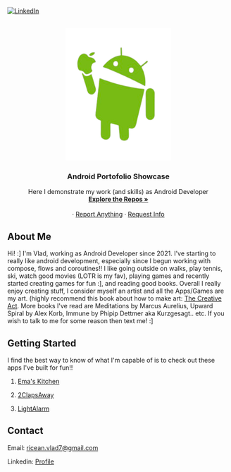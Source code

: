 <!-- Improved compatibility of back to top link: See: https://github.com/othneildrew/Best-README-Template/pull/73 -->
<a name="readme-top"></a>
<!--
*** Thanks for checking out the Best-README-Template. If you have a suggestion
*** that would make this better, please fork the repo and create a pull request
*** or simply open an issue with the tag "enhancement".
*** Don't forget to give the project a star!
*** Thanks again! Now go create something AMAZING! :D
-->



<!-- PROJECT SHIELDS -->
<!--
*** I'm using markdown "reference style" links for readability.
*** Reference links are enclosed in brackets [ ] instead of parentheses ( ).
*** See the bottom of this document for the declaration of the reference variables
*** for contributors-url, forks-url, etc. This is an optional, concise syntax you may use.
*** https://www.markdownguide.org/basic-syntax/#reference-style-links
-->
[![LinkedIn][linkedin-shield]][linkedin-url]

<!-- PROJECT LOGO -->
<br />
<div align="center">
  <a href="https://github.com/othneildrew/Best-README-Template">
    <img src="images/logo2.png" alt="Logo" width="240" height="300">
  </a>

  <h3 align="center">Android Portofolio Showcase</h3>

  <p align="center">
  Here I demonstrate my work (and skills) as Android Developer
   <br />
    <a href="https://github.com/vladr7"><strong>Explore the Repos »</strong></a>
    <br />
    <br />
    ·
    <a href="https://github.com/vladr7/Android-Portofolio-Showcase/issues">Report Anything</a>
    ·
    <a href="https://github.com/vladr7/Android-Portofolio-Showcase/issues">Request Info</a>
  </p>
</div>

## About Me

Hi! :] I'm Vlad, working as Android Developer since 2021. I've starting to really like android development, especially since I begun working with compose, flows and coroutines!! I like going outside on walks, play tennis, ski, watch good movies (LOTR is my fav), playing games and recently started creating games for fun :], and reading good books. Overall I really enjoy creating stuff, I consider myself an artist and all the Apps/Games are my art. (highly recommend this book about how to make art: [The Creative Act](https://www.goodreads.com/book/show/60965426-the-creative-act). More books I've read are Meditations by Marcus Aurelius, Upward Spiral by Alex Korb, Immune by Phipip Dettmer aka Kurzgesagt.. etc. 
If you wish to talk to me for some reason then text me! :]

<!-- GETTING STARTED -->
## Getting Started

I find the best way to know of what I'm capable of is to check out these apps I've built for fun!!

1. [Ema's Kitchen](https://github.com/vladr7/EmaFoods)

2. [2ClapsAway](https://github.com/vladr7/FindMyPhoneClap)

3. [LightAlarm](https://github.com/vladr7/SunAlarm)


<!-- CONTACT -->
## Contact

Email: ricean.vlad7@gmail.com

Linkedin: [Profile](https://www.linkedin.com/in/vlad-ricean-12155622a/)

<!-- MARKDOWN LINKS & IMAGES -->
<!-- https://www.markdownguide.org/basic-syntax/#reference-style-links -->
[linkedin-shield]: https://img.shields.io/badge/-LinkedIn-black.svg?style=for-the-badge&logo=linkedin&colorB=555
[linkedin-url]: https://www.linkedin.com/in/vlad-ricean-12155622a

